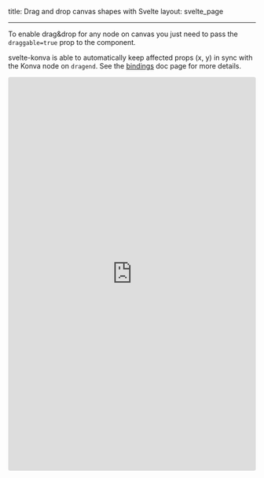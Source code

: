 title: Drag and drop canvas shapes with Svelte
layout: svelte_page

---

To enable drag&drop for any node on canvas you just need to pass the `draggable=true` prop to the component.

svelte-konva is able to automatically keep affected props (x, y) in sync with the Konva node on `dragend`. See the [bindings](/docs/svelte/Bindings.html) doc page for more details.

<iframe src="https://codesandbox.io/p/sandbox/github/konvajs/site/tree/master/svelte-demos/drag_and_drop?file=/src/App.svelte" style="width:100%; height:800px; border:0; border-radius: 4px; overflow:hidden;" sandbox="allow-modals allow-forms allow-popups allow-scripts allow-same-origin"></iframe>
